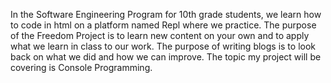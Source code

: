 In the Software Engineering Program for 10th grade students, we learn how to code in html on a platform named Repl where we practice. The purpose of the Freedom Project is to learn new content on your own and to apply what we learn in class to our work. The purpose of writing blogs is to look back on what we did and how we can improve. The topic my project will be covering is Console Programming.
